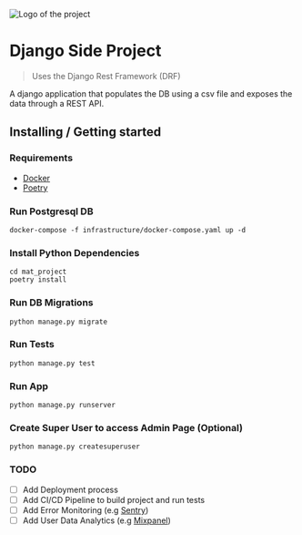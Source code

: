 ![Logo of the project](https://crowdbotics.ghost.io/content/images/2019/05/django.png)

# Django Side Project
> Uses the Django Rest Framework (DRF)

A django application that populates the DB using a csv file and exposes the data through a REST API. 

## Installing / Getting started

### Requirements
* [Docker](https://docs.docker.com/engine/install/)
* [Poetry](https://python-poetry.org/docs/)


### Run Postgresql DB
```
docker-compose -f infrastructure/docker-compose.yaml up -d 
```

### Install Python Dependencies
```
cd mat_project
poetry install
```

### Run DB Migrations
```
python manage.py migrate 
```

### Run Tests
```
python manage.py test 
```

### Run App
```
python manage.py runserver
```

### Create Super User to access Admin Page (Optional)
```
python manage.py createsuperuser
```


### TODO
- [ ] Add Deployment process
- [ ] Add CI/CD Pipeline to build project and run tests
- [ ] Add Error Monitoring (e.g [Sentry](https://sentry.io/))
- [ ] Add User Data Analytics (e.g [Mixpanel](https://mixpanel.com/))